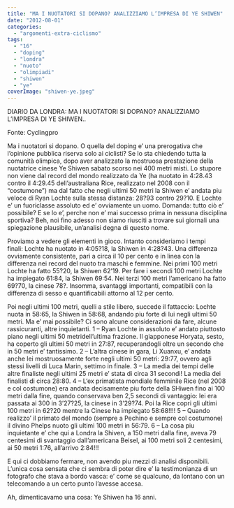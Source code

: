```yaml
---
title: "MA I NUOTATORI SI DOPANO? ANALIZZIAMO L’IMPRESA DI YE SHIWEN"
date: "2012-08-01"
categories: 
  - "argomenti-extra-ciclismo"
tags: 
  - "16"
  - "doping"
  - "londra"
  - "nuoto"
  - "olimpiadi"
  - "shiwen"
  - "ye"
coverImage: "shiwen-ye.jpeg"
---
```


DIARIO DA LONDRA: MA I NUOTATORI SI DOPANO? ANALIZZIAMO L’IMPRESA DI YE SHIWEN..

Fonte: Cyclingpro

Ma i nuotatori si dopano. O quella del doping e’ una prerogativa che l’opinione pubblica riserva solo ai ciclisti? Se lo sta chiedendo tutta la comunità olimpica, dopo aver analizzato la mostruosa prestazione della nuotatrice cinese Ye Shiwen sabato scorso nei 400 metri misti. Lo stupore non viene dal record del mondo realizzato da Ye (ha nuotato in 4:28.43 contro il 4:29.45 dell’australiana Rice, realizzato nel 2008 con il “costumone”) ma dal fatto che negli ultimi 50 metri la Shiwen e’ andata piu veloce di Ryan Lochte sulla stessa distanza: 28?93 contro 29?10. E Lochte e’ un fuoriclasse assoluto ed e’ ovviamente un uomo. Domanda: tutto ciò e’ possibile? E se lo e’, perche non e’ mai successo prima in nessuna disciplina sportiva? Beh, noi fino adesso non siamo riusciti a trovare sui giornali una spiegazione plausibile, un’analisi degna di questo nome.

Proviamo a vedere gli elementi in gioco. Intanto consideriamo i tempi finali: Lochte ha nuotato in 4:05?18, la Shiwen in 4:28?43. Una differenza ovviamente consistente, pari a circa il 10 per cento e in linea con la differenza nei record del nuoto tra maschi e femmine. Nei primi 100 metri Lochte ha fatto 55?20, la Shiwen 62’19. Per fare i secondi 100 metri Lochte ha impiegato 61:84, la Shiwen 69:54. Nei terzi 100 metri l’americano ha fatto 69?70, la cinese 78?. Insomma, svantaggi importanti, compatibili con la differenza di sesso e quantificabili attorno al 12 per cento.

Poi negli ultimi 100 metri, quelli a stile libero, succede il fattaccio: Lochte nuota in 58:65, la Shiwen in 58:68, andando piu forte di lui negli ultimi 50 metri. Ma e’ mai possibile? Ci sono alcune considerazioni da fare, alcune rassicuranti, altre inquietanti. 1 – Ryan Lochte in assoluto e’ andato piuttosto piano negli ultimi 50 metridell’ultima frazione. Il giapponese Horyata, sesto, ha coperto gli ultimi 50 metri in 27:87, recuperandogli oltre un secondo che in 50 metri e’ tantissimo. 2 – L’altra cinese in gara, Li Xuanxu, e’ andata anche lei mostruosamente forte negli ultimi 50 metri: 29:77, ovvero agli stessi livelli di Luca Marin, settimo in finale. 3 – La media dei tempi delle altre finaliste negli ultimi 25 metri e’ stata di circa 31 secondi! La media dei finalisti di circa 28:80. 4 – L‘ex primatista mondiale femminile Rice (nel 2008 e col costumone) era andata decisamente piu forte della SHiwen fino ai 100 metri dalla fine, quando conservava ben 2,5 secondi di vantaggio: lei era passata ai 300 in 3’27?25, la cinese in 3’29?74. Poi la Rice copri gli ultimi 100 metri in 62?20 mentre la Cinese ha impiegato 58:68!!!! 5 – Quando realizzo’ il primato del mondo (sempre a Pechino e sempre col costumone) il divino Phelps nuoto gli ultimi 100 metri in 56:79. 6 – La cosa piu inquietante e’ che qui a Londra la Shiven, a 150 metri dalla fine, aveva 79 centesimi di svantaggio dall’americana Beisel, ai 100 metri soli 2 centesimi, ai 50 metri 1:76, all’arrivo 2:84!!!

E qui ci dobbiamo fermare, non avendo piu mezzi di analisi disponibili. L’unica cosa sensata che ci sembra di poter dire e’ la testimonianza di un fotografo che stava a bordo vasca: e’ come se qualcuno, da lontano con un telecomando a un certo punto l’avesse accesa.

Ah, dimenticavamo una cosa: Ye Shiwen ha 16 anni.
